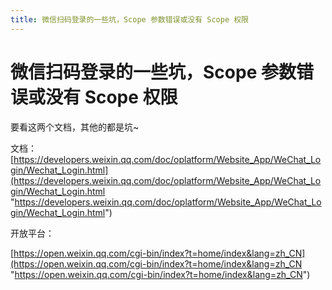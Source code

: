 ```yaml
---
title: 微信扫码登录的一些坑，Scope 参数错误或没有 Scope 权限
---
```


# 微信扫码登录的一些坑，Scope 参数错误或没有 Scope 权限

要看这两个文档，其他的都是坑~


文档：
[https://developers.weixin.qq.com/doc/oplatform/Website_App/WeChat_Login/Wechat_Login.html](https://developers.weixin.qq.com/doc/oplatform/Website_App/WeChat_Login/Wechat_Login.html "https://developers.weixin.qq.com/doc/oplatform/Website_App/WeChat_Login/Wechat_Login.html")

开放平台：

[https://open.weixin.qq.com/cgi-bin/index?t=home/index&lang=zh_CN](https://open.weixin.qq.com/cgi-bin/index?t=home/index&lang=zh_CN "https://open.weixin.qq.com/cgi-bin/index?t=home/index&lang=zh_CN")


